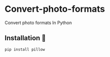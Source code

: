 # Convert-photo-formats
Convert photo formats In Python

## Installation 📩

```bash
pip install pillow
```

